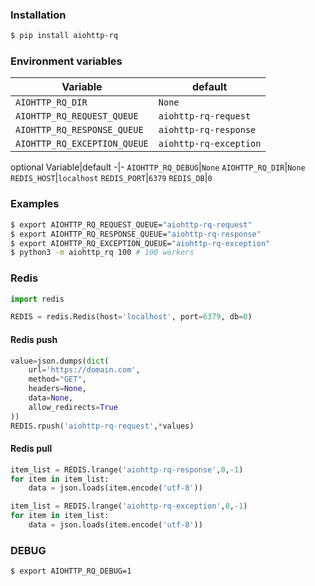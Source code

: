 ### Installation
```bash
$ pip install aiohttp-rq
```

### Environment variables
Variable|default
-|-
`AIOHTTP_RQ_DIR`|`None`
`AIOHTTP_RQ_REQUEST_QUEUE`|`aiohttp-rq-request`
`AIOHTTP_RQ_RESPONSE_QUEUE`|`aiohttp-rq-response`
`AIOHTTP_RQ_EXCEPTION_QUEUE`|`aiohttp-rq-exception`

optional
Variable|default
-|-
`AIOHTTP_RQ_DEBUG`|`None`
`AIOHTTP_RQ_DIR`|`None`
`REDIS_HOST`|`localhost`
`REDIS_PORT`|`6379`
`REDIS_DB`|`0`

### Examples
```bash
$ export AIOHTTP_RQ_REQUEST_QUEUE="aiohttp-rq-request"
$ export AIOHTTP_RQ_RESPONSE_QUEUE="aiohttp-rq-response"
$ export AIOHTTP_RQ_EXCEPTION_QUEUE="aiohttp-rq-exception"
$ python3 -m aiohttp_rq 100 # 100 workers
```

### Redis
```python
import redis

REDIS = redis.Redis(host='localhost', port=6379, db=0)
```

#### Redis push

```python
value=json.dumps(dict(
    url='https://domain.com',
    method="GET",
    headers=None,
    data=None,
    allow_redirects=True
))
REDIS.rpush('aiohttp-rq-request',*values)
```

#### Redis pull

```python
item_list = REDIS.lrange('aiohttp-rq-response',0,-1)
for item in item_list:
    data = json.loads(item.encode('utf-8'))

item_list = REDIS.lrange('aiohttp-rq-exception',0,-1)
for item in item_list:
    data = json.loads(item.encode('utf-8'))
```

### DEBUG

```bash
$ export AIOHTTP_RQ_DEBUG=1
```

